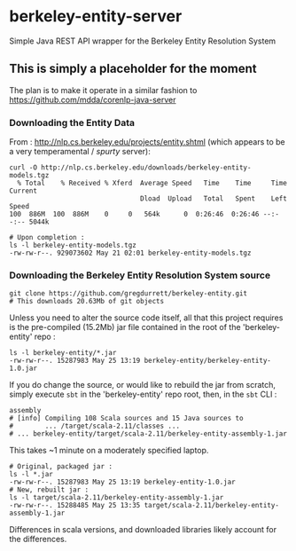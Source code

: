 # berkeley-entity-server
Simple Java REST API wrapper for the Berkeley Entity Resolution System

## This is simply a placeholder for the moment
The plan is to make it  operate in a similar fashion to https://github.com/mdda/corenlp-java-server


### Downloading the Entity Data 

From :  http://nlp.cs.berkeley.edu/projects/entity.shtml 
(which appears to be a very temperamental / *spurty* server):

```
curl -O http://nlp.cs.berkeley.edu/downloads/berkeley-entity-models.tgz
  % Total    % Received % Xferd  Average Speed   Time    Time     Time  Current
                                 Dload  Upload   Total   Spent    Left  Speed
100  886M  100  886M    0     0   564k      0  0:26:46  0:26:46 --:--:-- 5044k

# Upon completion :
ls -l berkeley-entity-models.tgz 
-rw-rw-r--. 929073602 May 21 02:01 berkeley-entity-models.tgz
```


### Downloading the Berkeley Entity Resolution System source

```
git clone https://github.com/gregdurrett/berkeley-entity.git
# This downloads 20.63Mb of git objects
```

Unless you need to alter the source code itself, all that this project 
requires is the pre-compiled (15.2Mb) jar file contained in the 
root of the 'berkeley-entity' repo :

```
ls -l berkeley-entity/*.jar
-rw-rw-r--. 15287983 May 25 13:19 berkeley-entity/berkeley-entity-1.0.jar

```

If you do change the source, or would like to rebuild the jar from scratch,
simply execute ```sbt``` in the 'berkeley-entity' repo root, then, in the ```sbt``` CLI : 

```
assembly
# [info] Compiling 108 Scala sources and 15 Java sources to 
#        ... /target/scala-2.11/classes ...
# ... berkeley-entity/target/scala-2.11/berkeley-entity-assembly-1.jar
```

This takes ~1 minute on a moderately specified laptop.

```
# Original, packaged jar :
ls -l *.jar
-rw-rw-r--. 15287983 May 25 13:19 berkeley-entity-1.0.jar
# New, rebuilt jar :
ls -l target/scala-2.11/berkeley-entity-assembly-1.jar 
-rw-rw-r--. 15288485 May 25 13:35 target/scala-2.11/berkeley-entity-assembly-1.jar
```

Differences in scala versions, and downloaded libraries likely account for the differences.
